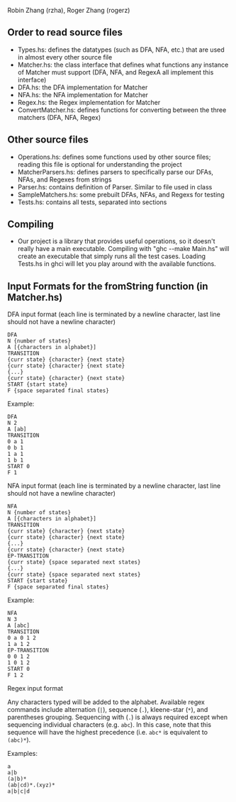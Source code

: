 Robin Zhang (rzha), Roger Zhang (rogerz)

## Order to read source files
- Types.hs: defines the datatypes (such as DFA, NFA, etc.) that are used
  in almost every other source file
- Matcher.hs: the class interface that defines what functions any instance
  of Matcher must support (DFA, NFA, and RegexA all implement this interface)
- DFA.hs: the DFA implementation for Matcher
- NFA.hs: the NFA implementation for Matcher
- Regex.hs: the Regex implementation for Matcher
- ConvertMatcher.hs: defines functions for converting between the three
  matchers (DFA, NFA, Regex)

## Other source files
- Operations.hs: defines some functions used by other source files; reading
  this file is optional for understanding the project
- MatcherParsers.hs: defines parsers to specifically parse our DFAs, NFAs, and
  Regexes from strings
- Parser.hs: contains definition of Parser. Similar to file used in class
- SampleMatchers.hs: some prebuilt DFAs, NFAs, and Regexs for testing
- Tests.hs: contains all tests, separated into sections

## Compiling
- Our project is a library that provides useful operations, so it doesn't
  really have a main executable. Compiling with "ghc --make Main.hs" will
  create an executable that simply runs all the test cases. Loading Tests.hs
  in ghci will let you play around with the available functions.

## Input Formats for the fromString function (in Matcher.hs)

DFA input format (each line is terminated by a newline character, last line
should not have a newline character)

```
DFA
N {number of states}
A [{characters in alphabet}]
TRANSITION
{curr state} {character} {next state}
{curr state} {character} {next state}
{...}
{curr state} {character} {next state}
START {start state}
F {space separated final states}
```

Example:

```
DFA
N 2
A [ab]
TRANSITION
0 a 1
0 b 1
1 a 1
1 b 1
START 0
F 1
```

NFA input format (each line is terminated by a newline character, last line
should not have a newline character)

```
NFA
N {number of states}
A [{characters in alphabet}]
TRANSITION
{curr state} {character} {next state}
{curr state} {character} {next state}
{...}
{curr state} {character} {next state}
EP-TRANSITION
{curr state} {space separated next states}
{...}
{curr state} {space separated next states}
START {start state}
F {space separated final states}
```

Example:

```
NFA
N 3
A [abc]
TRANSITION
0 a 0 1 2
1 a 1 2
EP-TRANSITION
0 0 1 2
1 0 1 2
START 0
F 1 2
```

Regex input format

Any characters typed will be added to the alphabet. Available regex commands
include alternation (`|`), sequence (`.`), kleene-star (`*`), and parentheses
grouping. Sequencing with (`.`) is always required except when sequencing
individual characters (e.g. `abc`). In this case, note that this sequence will
have the highest precedence (i.e. `abc*` is equivalent to `(abc)*`).

Examples:

```
a
a|b
(a|b)*
(ab|cd)*.(xyz)*
a|b|c|d
```